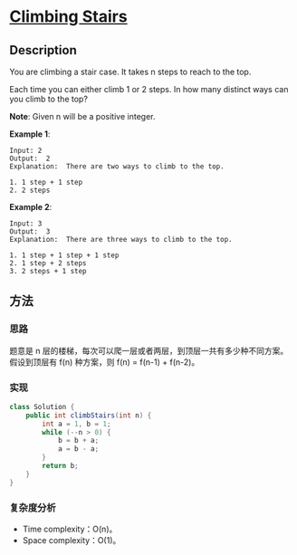 # [Climbing Stairs][title]

## Description

You are climbing a stair case. It takes n steps to reach to the top.

Each time you can either climb 1 or 2 steps. In how many distinct ways can you climb to the top?

**Note**: Given n will be a positive integer.

**Example 1**:

```
Input: 2
Output:  2
Explanation:  There are two ways to climb to the top.

1. 1 step + 1 step
2. 2 steps

```

**Example 2**:

```
Input: 3
Output:  3
Explanation:  There are three ways to climb to the top.

1. 1 step + 1 step + 1 step
2. 1 step + 2 steps
3. 2 steps + 1 step

```
## 方法 

### 思路

题意是 n 层的楼梯，每次可以爬一层或者两层，到顶层一共有多少种不同方案。假设到顶层有 f(n) 种方案，则 f(n) = f(n-1) + f(n-2)。

### 实现
```java
class Solution {
    public int climbStairs(int n) {
        int a = 1, b = 1;
        while (--n > 0) {
            b = b + a;
            a = b - a;
        }
        return b;
    }
}
```

### 复杂度分析

- Time complexity：O(n)。
- Space complexity：O(1)。


[title]: https://leetcode.com/problems/climbing-stairs/description/